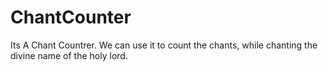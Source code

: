 # ChantCounter
Its A Chant Countrer. We can use it to count the chants, while chanting the divine name of the holy lord.
